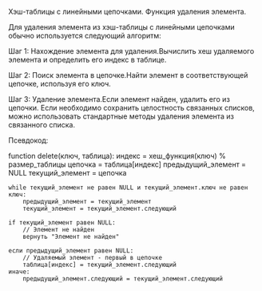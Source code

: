 
Хэш-таблицы с линейными цепочками. Функция удаления элемента.

Для удаления элемента из хэш-таблицы с линейными цепочками обычно используется следующий алгоритм:

Шаг 1: Нахождение элемента для удаления.Вычислить хеш удаляемого элемента и определить его индекс в таблице.

Шаг 2: Поиск элемента в цепочке.Найти элемент в соответствующей цепочке, используя его ключ.

Шаг 3: Удаление элемента.Если элемент найден, удалить его из цепочки. Если необходимо сохранить целостность связанных списков, можно использовать стандартные методы удаления элемента из связанного списка.

Псевдокод:

function delete(ключ, таблица):
    индекс = хеш_функция(ключ) % размер_таблицы
    цепочка = таблица[индекс]
    предыдущий_элемент = NULL
    текущий_элемент = цепочка
    
    while текущий_элемент не равен NULL и текущий_элемент.ключ не равен ключ:
        предыдущий_элемент = текущий_элемент
        текущий_элемент = текущий_элемент.следующий
    
    if текущий_элемент равен NULL:
        // Элемент не найден
        вернуть "Элемент не найден"
    
    если предыдущий_элемент равен NULL:
        // Удаляемый элемент - первый в цепочке
        таблица[индекс] = текущий_элемент.следующий
    иначе:
        предыдущий_элемент.следующий = текущий_элемент.следующий